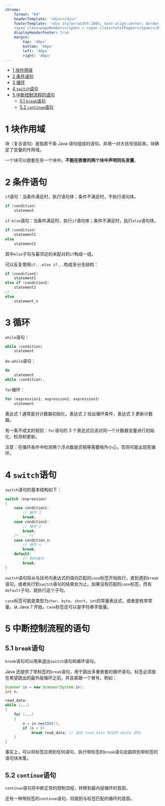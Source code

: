 ```yaml
---
chrome:
    format: "A4"
    headerTemplate: '<div></div>'
    footerTemplate: '<div style="width:100%; text-align:center; border-top: 1pt solid #eeeeee; margin: 10px 10px 20px; font-size: 8pt;">
    <span class=pageNumber></span> / <span class=totalPages></span></div>'
    displayHeaderFooter: true
    margin:
        top: '40px'
        bottom: '80px'
        left: '40px'
        right: '40px'
---
```


<!-- @import "[TOC]" {cmd="toc" depthFrom=1 depthTo=6 orderedList=false} -->

<!-- code_chunk_output -->

- [1 块作用域](#1-块作用域)
- [2 条件语句](#2-条件语句)
- [3 循环](#3-循环)
- [4 `switch`语句](#4-switch语句)
- [5 中断控制流程的语句](#5-中断控制流程的语句)
  - [5.1 `break`语句](#51-break语句)
  - [5.2 `continue`语句](#52-continue语句)

<!-- /code_chunk_output -->

# 1 块作用域

块（复合语句）是指若干条 Java 语句组成的语句，并用一对大括号括起来。块确定了变量的作用域。

一个块可以嵌套在另一个块中。**不能在嵌套的两个块中声明同名变量**。

# 2 条件语句

`if`语句：当条件满足时，执行语句体；条件不满足时，不执行语句体。

```java
if (condition)
    statement
```

`if-else`语句：当条件满足时，执行`if`语句体；条件不满足时，执行`else`语句体。

```java
if (condition) 
    statement1
else
    statement2
```

其中`else`子句与最邻近的未配对的`if`构成一组。

可以反复使用`if...else if...`构成多分支结构：

```java
if (condition1) 
    statement1
else if (condition2) 
    statement2
// ...
else
    statement_n
```

# 3 循环

`while`语句：

```java
while (condition)
    statement
```

`do-while`语句：

```java
do
    statement
while (condition);
```

`for`循环：

```java
for (expression1; expression2; expression3)
    statement
```

表达式 1 通常是对计数器初始化，表达式 2 给出循环条件，表达式 3 更新计数器。

有一条不成文的规则：`for`语句的 3 个表达式应该对同一个计数器变量进行初始化、检测和更新。

注意：在循环条件中检测两个浮点数是否相等需要格外小心，否则可能出现死循环。

# 4 `switch`语句

`switch`语句的基本结构如下：

```java
switch (expression)
{
    case condition1:
        // 操作 1
        break;
    case condition2:
        // 操作 2
        break;
    /* ... */
    case condition_n:
        // 操作 n
        break;
    default:
        // 例外操作
        break;
}
```
`switch`语句将从与括号内表达式的值向匹配的`case`标签开始执行，直到遇到`break`语句，或者执行到`switch`语句的结束处为止。如果没有匹配的`case`标签，而有`default`子句，就执行这个子句。

`case`标签可能是类型为`char`、`byte`、`short`、`int`的常量表达式，或者是枚举常量。从 Java 7 开始，`case`标签还可以是字符串字面量。

# 5 中断控制流程的语句

## 5.1 `break`语句

`break`语句可以用来退出`switch`语句和循环语句。

Java 还提供了带标签的`break`语句，用于跳出多重嵌套的循环语句。标签必须放在希望跳出的最外层循环之前，并且紧跟一个冒号。例如：

```java
Scanner in = new Scanner(System.in);
int n;

read_data:
while (...)
{
    for (...)
    {
        n = in.nextInt();
        if (n < 0)
            break read_data; // 退出 read_data 标记的 while 语句
    }
}
```

事实上，可以将标签应用到任何语句，执行带标签的`break`语句会跳转到带标签的语句块末尾。

## 5.2 `continue`语句

`continue`语句将中断正常的控制流程，转移到最内层循环的首部。

还有一种带标签的`continue`语句，将跳到与标签匹配的循环的首部。
